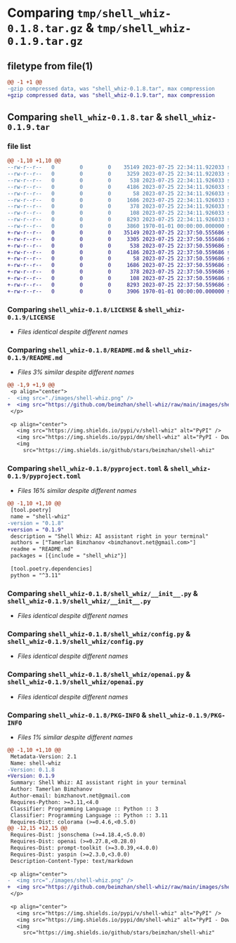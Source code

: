 # Comparing `tmp/shell_whiz-0.1.8.tar.gz` & `tmp/shell_whiz-0.1.9.tar.gz`

## filetype from file(1)

```diff
@@ -1 +1 @@
-gzip compressed data, was "shell_whiz-0.1.8.tar", max compression
+gzip compressed data, was "shell_whiz-0.1.9.tar", max compression
```

## Comparing `shell_whiz-0.1.8.tar` & `shell_whiz-0.1.9.tar`

### file list

```diff
@@ -1,10 +1,10 @@
--rw-r--r--   0        0        0    35149 2023-07-25 22:34:11.922033 shell_whiz-0.1.8/LICENSE
--rw-r--r--   0        0        0     3259 2023-07-25 22:34:11.922033 shell_whiz-0.1.8/README.md
--rw-r--r--   0        0        0      538 2023-07-25 22:34:11.926033 shell_whiz-0.1.8/pyproject.toml
--rw-r--r--   0        0        0     4186 2023-07-25 22:34:11.926033 shell_whiz-0.1.8/shell_whiz/__init__.py
--rw-r--r--   0        0        0       58 2023-07-25 22:34:11.926033 shell_whiz-0.1.8/shell_whiz/__main__.py
--rw-r--r--   0        0        0     1686 2023-07-25 22:34:11.926033 shell_whiz-0.1.8/shell_whiz/config.py
--rw-r--r--   0        0        0      378 2023-07-25 22:34:11.926033 shell_whiz-0.1.8/shell_whiz/constants.py
--rw-r--r--   0        0        0      108 2023-07-25 22:34:11.926033 shell_whiz-0.1.8/shell_whiz/exceptions.py
--rw-r--r--   0        0        0     8293 2023-07-25 22:34:11.926033 shell_whiz-0.1.8/shell_whiz/openai.py
--rw-r--r--   0        0        0     3860 1970-01-01 00:00:00.000000 shell_whiz-0.1.8/PKG-INFO
+-rw-r--r--   0        0        0    35149 2023-07-25 22:37:50.555686 shell_whiz-0.1.9/LICENSE
+-rw-r--r--   0        0        0     3305 2023-07-25 22:37:50.555686 shell_whiz-0.1.9/README.md
+-rw-r--r--   0        0        0      538 2023-07-25 22:37:50.559686 shell_whiz-0.1.9/pyproject.toml
+-rw-r--r--   0        0        0     4186 2023-07-25 22:37:50.559686 shell_whiz-0.1.9/shell_whiz/__init__.py
+-rw-r--r--   0        0        0       58 2023-07-25 22:37:50.559686 shell_whiz-0.1.9/shell_whiz/__main__.py
+-rw-r--r--   0        0        0     1686 2023-07-25 22:37:50.559686 shell_whiz-0.1.9/shell_whiz/config.py
+-rw-r--r--   0        0        0      378 2023-07-25 22:37:50.559686 shell_whiz-0.1.9/shell_whiz/constants.py
+-rw-r--r--   0        0        0      108 2023-07-25 22:37:50.559686 shell_whiz-0.1.9/shell_whiz/exceptions.py
+-rw-r--r--   0        0        0     8293 2023-07-25 22:37:50.559686 shell_whiz-0.1.9/shell_whiz/openai.py
+-rw-r--r--   0        0        0     3906 1970-01-01 00:00:00.000000 shell_whiz-0.1.9/PKG-INFO
```

### Comparing `shell_whiz-0.1.8/LICENSE` & `shell_whiz-0.1.9/LICENSE`

 * *Files identical despite different names*

### Comparing `shell_whiz-0.1.8/README.md` & `shell_whiz-0.1.9/README.md`

 * *Files 3% similar despite different names*

```diff
@@ -1,9 +1,9 @@
 <p align="center">
-  <img src="./images/shell-whiz.png" />
+  <img src="https://github.com/beimzhan/shell-whiz/raw/main/images/shell-whiz.png" />
 </p>
 
 <p align="center">
   <img src="https://img.shields.io/pypi/v/shell-whiz" alt="PyPI" />
   <img src="https://img.shields.io/pypi/dm/shell-whiz" alt="PyPI - Downloads" />
   <img
     src="https://img.shields.io/github/stars/beimzhan/shell-whiz"
```

### Comparing `shell_whiz-0.1.8/pyproject.toml` & `shell_whiz-0.1.9/pyproject.toml`

 * *Files 16% similar despite different names*

```diff
@@ -1,10 +1,10 @@
 [tool.poetry]
 name = "shell-whiz"
-version = "0.1.8"
+version = "0.1.9"
 description = "Shell Whiz: AI assistant right in your terminal"
 authors = ["Tamerlan Bimzhanov <bimzhanovt.net@gmail.com>"]
 readme = "README.md"
 packages = [{include = "shell_whiz"}]
 
 [tool.poetry.dependencies]
 python = "^3.11"
```

### Comparing `shell_whiz-0.1.8/shell_whiz/__init__.py` & `shell_whiz-0.1.9/shell_whiz/__init__.py`

 * *Files identical despite different names*

### Comparing `shell_whiz-0.1.8/shell_whiz/config.py` & `shell_whiz-0.1.9/shell_whiz/config.py`

 * *Files identical despite different names*

### Comparing `shell_whiz-0.1.8/shell_whiz/openai.py` & `shell_whiz-0.1.9/shell_whiz/openai.py`

 * *Files identical despite different names*

### Comparing `shell_whiz-0.1.8/PKG-INFO` & `shell_whiz-0.1.9/PKG-INFO`

 * *Files 1% similar despite different names*

```diff
@@ -1,10 +1,10 @@
 Metadata-Version: 2.1
 Name: shell-whiz
-Version: 0.1.8
+Version: 0.1.9
 Summary: Shell Whiz: AI assistant right in your terminal
 Author: Tamerlan Bimzhanov
 Author-email: bimzhanovt.net@gmail.com
 Requires-Python: >=3.11,<4.0
 Classifier: Programming Language :: Python :: 3
 Classifier: Programming Language :: Python :: 3.11
 Requires-Dist: colorama (>=0.4.6,<0.5.0)
@@ -12,15 +12,15 @@
 Requires-Dist: jsonschema (>=4.18.4,<5.0.0)
 Requires-Dist: openai (>=0.27.8,<0.28.0)
 Requires-Dist: prompt-toolkit (>=3.0.39,<4.0.0)
 Requires-Dist: yaspin (>=2.3.0,<3.0.0)
 Description-Content-Type: text/markdown
 
 <p align="center">
-  <img src="./images/shell-whiz.png" />
+  <img src="https://github.com/beimzhan/shell-whiz/raw/main/images/shell-whiz.png" />
 </p>
 
 <p align="center">
   <img src="https://img.shields.io/pypi/v/shell-whiz" alt="PyPI" />
   <img src="https://img.shields.io/pypi/dm/shell-whiz" alt="PyPI - Downloads" />
   <img
     src="https://img.shields.io/github/stars/beimzhan/shell-whiz"
```

